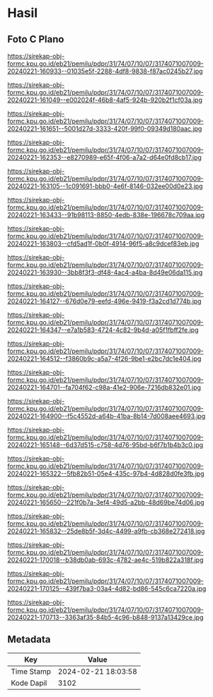 # Hasil

## Foto C Plano

https://sirekap-obj-formc.kpu.go.id/eb21/pemilu/pdpr/31/74/07/10/07/3174071007009-20240221-160933--01035e5f-2288-4df8-9838-f87ac0245b27.jpg

https://sirekap-obj-formc.kpu.go.id/eb21/pemilu/pdpr/31/74/07/10/07/3174071007009-20240221-161049--e002024f-46b8-4af5-924b-920b2f1cf03a.jpg

https://sirekap-obj-formc.kpu.go.id/eb21/pemilu/pdpr/31/74/07/10/07/3174071007009-20240221-161651--5001d27d-3333-420f-99f0-09349d180aac.jpg

https://sirekap-obj-formc.kpu.go.id/eb21/pemilu/pdpr/31/74/07/10/07/3174071007009-20240221-162353--e8270989-e65f-4f06-a7a2-d64e0fd8cb17.jpg

https://sirekap-obj-formc.kpu.go.id/eb21/pemilu/pdpr/31/74/07/10/07/3174071007009-20240221-163105--1c091691-bbb0-4e6f-8146-032ee00d0e23.jpg

https://sirekap-obj-formc.kpu.go.id/eb21/pemilu/pdpr/31/74/07/10/07/3174071007009-20240221-163433--91b98113-8850-4edb-838e-196678c709aa.jpg

https://sirekap-obj-formc.kpu.go.id/eb21/pemilu/pdpr/31/74/07/10/07/3174071007009-20240221-163803--cfd5ad1f-0b0f-4914-96f5-a8c9dcef83eb.jpg

https://sirekap-obj-formc.kpu.go.id/eb21/pemilu/pdpr/31/74/07/10/07/3174071007009-20240221-163930--3bb8f3f3-df48-4ac4-a4ba-8d49e06da115.jpg

https://sirekap-obj-formc.kpu.go.id/eb21/pemilu/pdpr/31/74/07/10/07/3174071007009-20240221-164127--676d0e79-eefd-496e-9419-f3a2cd1d774b.jpg

https://sirekap-obj-formc.kpu.go.id/eb21/pemilu/pdpr/31/74/07/10/07/3174071007009-20240221-164347--e7a1b583-4724-4c82-9b4d-a05f1fbff2fe.jpg

https://sirekap-obj-formc.kpu.go.id/eb21/pemilu/pdpr/31/74/07/10/07/3174071007009-20240221-164512--f3860b9c-a5a7-4f26-9be1-e2bc7dc1e404.jpg

https://sirekap-obj-formc.kpu.go.id/eb21/pemilu/pdpr/31/74/07/10/07/3174071007009-20240221-164701--fa704f62-c98a-41e2-906e-7216db832e01.jpg

https://sirekap-obj-formc.kpu.go.id/eb21/pemilu/pdpr/31/74/07/10/07/3174071007009-20240221-164900--f5c4552d-a64b-41ba-8b14-7d008aee4693.jpg

https://sirekap-obj-formc.kpu.go.id/eb21/pemilu/pdpr/31/74/07/10/07/3174071007009-20240221-165148--6d37d515-c758-4d76-95bd-b6f7b1b4b3c0.jpg

https://sirekap-obj-formc.kpu.go.id/eb21/pemilu/pdpr/31/74/07/10/07/3174071007009-20240221-165322--5fb82b51-05e4-435c-97b4-4d828d0fe3fb.jpg

https://sirekap-obj-formc.kpu.go.id/eb21/pemilu/pdpr/31/74/07/10/07/3174071007009-20240221-165650--221f0b7a-3ef4-49d5-a2bb-48d69be74d06.jpg

https://sirekap-obj-formc.kpu.go.id/eb21/pemilu/pdpr/31/74/07/10/07/3174071007009-20240221-165832--25de8b5f-3d4c-4499-a9fb-cb368e272418.jpg

https://sirekap-obj-formc.kpu.go.id/eb21/pemilu/pdpr/31/74/07/10/07/3174071007009-20240221-170018--b38db0ab-693c-4782-ae4c-519b822a318f.jpg

https://sirekap-obj-formc.kpu.go.id/eb21/pemilu/pdpr/31/74/07/10/07/3174071007009-20240221-170125--439f7ba3-03a4-4d82-bd86-545c6ca7220a.jpg

https://sirekap-obj-formc.kpu.go.id/eb21/pemilu/pdpr/31/74/07/10/07/3174071007009-20240221-170713--3363af35-84b5-4c96-b848-9137a13429ce.jpg


## Metadata

| Key        | Value               |
| ---------- | ------------------- |
| Time Stamp | 2024-02-21 18:03:58 |
| Kode Dapil | 3102                |



